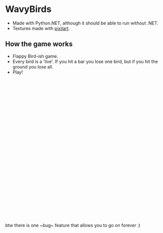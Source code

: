 # WavyBirds
- Made with Python.NET, although it should be able to run without .NET.
- Textures made with [pixilart](www.pixilart.com).

## How the game works
- Flappy Bird-ish game.
- Every bird is a 'live'. If you hit a bar you lose one bird, but if you hit the ground you lose all.
- Play!
 <br>
 <br>
 <br>
 <br>
 <br>
 <br>
 <br>
 <br>
 <br>
 <br>
 <br>
 <br>
 <br>
 <br>
 <br>
 <br>
 <br>
 <br>
 <br>
 <br>
 <br>
 <br>
 <br>
 <br>
 <br>
 <br>
 <br>
 btw there is one ~bug~ feature that allows you to go on forever :)
